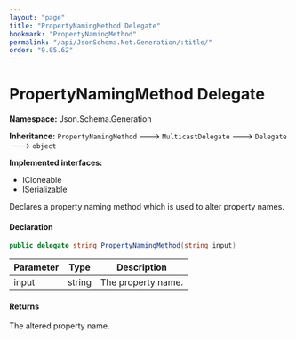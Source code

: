 ```yaml
---
layout: "page"
title: "PropertyNamingMethod Delegate"
bookmark: "PropertyNamingMethod"
permalink: "/api/JsonSchema.Net.Generation/:title/"
order: "9.05.62"
---
```

# PropertyNamingMethod Delegate

**Namespace:** Json.Schema.Generation

**Inheritance:**
`PropertyNamingMethod`
 🡒 
`MulticastDelegate`
 🡒 
`Delegate`
 🡒 
`object`

**Implemented interfaces:**

- ICloneable
- ISerializable

Declares a property naming method which is used to alter property names.

#### Declaration

```c#
public delegate string PropertyNamingMethod(string input)
```

| Parameter | Type | Description |
|---|---|---|
| input | string | The property name. |


#### Returns

The altered property name.


